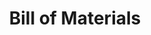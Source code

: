 ---
title: "Bill of Materials"
linkTitle: "Bill of Materials"
weight: 7
description: >
  This is where I will format a BOM table 
---